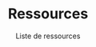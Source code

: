 ---
title: Ressources
subtitle: Liste de ressources
layout: documentation-category
collection: resources
type: ressource
show_sidebar: false
hero_height: is-small
---